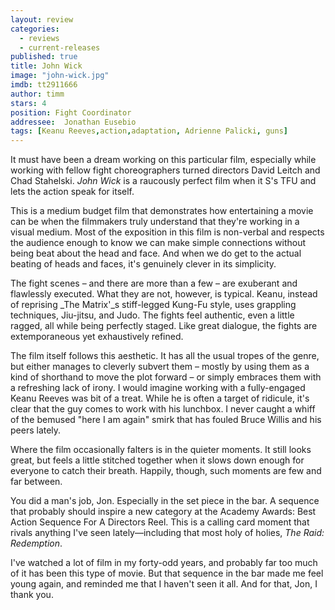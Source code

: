```yaml
---
layout: review
categories: 
  - reviews
  - current-releases
published: true
title: John Wick
image: "john-wick.jpg"
imdb: tt2911666
author: timm
stars: 4
position: Fight Coordinator
addressee:  Jonathan Eusebio
tags: [Keanu Reeves,action,adaptation, Adrienne Palicki, guns]
---
```

It must have been a dream working on this particular film, especially while working with fellow fight choreographers turned directors David Leitch and Chad Stahelski. _John Wick_ is a raucously perfect film when it S's TFU and lets the action speak for itself.

This is a medium budget film that demonstrates how entertaining a movie can be when the filmmakers truly understand that they're working in a visual medium. Most of the exposition in this film is non-verbal and respects the audience enough to know we can make simple connections without being beat about the head and face. And when we do get to the actual beating of heads and faces, it's genuinely clever in its simplicity.

The fight scenes – and there are more than a few – are exuberant and flawlessly executed. What they are not, however, is typical. Keanu, instead of reprising _The Matrix'_s stiff-legged Kung-Fu style, uses grappling techniques, Jiu-jitsu, and Judo. The fights feel authentic, even a little ragged, all while being perfectly staged. Like great dialogue, the fights are extemporaneous yet exhaustively refined.

The film itself follows this aesthetic. It has all the usual tropes of the genre, but either manages to cleverly subvert them – mostly by using them as a kind of shorthand to move the plot forward – or simply embraces them with a refreshing lack of irony. I would imagine working with a fully-engaged Keanu Reeves was bit of a treat. While he is often a target of ridicule, it's clear that the guy comes to work with his lunchbox. I never caught a whiff of the bemused "here I am again" smirk that has fouled Bruce Willis and his peers lately.

Where the film occasionally falters is in the quieter moments. It still looks great, but feels a little stitched together when it slows down enough for everyone to catch their breath. Happily, though, such moments are few and far between.

You did a man's job, Jon. Especially in the set piece in the bar. A sequence that probably should inspire a new category at the Academy Awards: Best Action Sequence For A Directors Reel. This is a calling card moment that rivals anything I've seen lately—including that most holy of holies, _The Raid: Redemption_.

I've watched a lot of film in my forty-odd years, and probably far too much of it has been this type of movie. But that sequence in the bar made me feel young again, and reminded me that I haven't seen it all. And for that, Jon, I thank you.